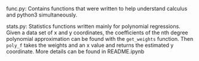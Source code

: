 func.py: 
	Contains functions that were written to help understand calculus and 
python3 simultaneously.

stats.py:
	Statistics functions written mainly for polynomial regressions. Given a
data set of x and y coordinates, the coefficients of the nth degree polynomial
approximation can be found with the `get_weights` function. Then `poly_f` takes
the weights and an x value and returns the estimated y coordinate. More details
can be found in README.ipynb
